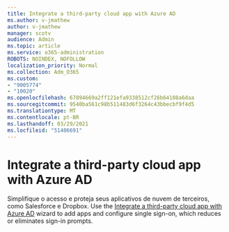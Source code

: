 ```yaml
---
title: Integrate a third-party cloud app with ‎Azure AD‎
ms.author: v-jmathew
author: v-jmathew
manager: scotv
audience: Admin
ms.topic: article
ms.service: o365-administration
ROBOTS: NOINDEX, NOFOLLOW
localization_priority: Normal
ms.collection: Adm_O365
ms.custom:
- "9005774"
- "10020"
ms.openlocfilehash: 67894669a2ff121efa9338512cf26b64108a6daa
ms.sourcegitcommit: 9540ba561c98b511483d6f3264c43bbecbf9f4d5
ms.translationtype: MT
ms.contentlocale: pt-BR
ms.lasthandoff: 03/29/2021
ms.locfileid: "51406691"
---
```

# <a name="integrate-a-third-party-cloud-app-with-azure-ad"></a>Integrate a third-party cloud app with ‎Azure AD

Simplifique o acesso e proteja seus aplicativos de nuvem de terceiros, como Salesforce e Dropbox. Use the [Integrate a third-party cloud app with ‎Azure AD‎](https://go.microsoft.com/fwlink/?linkid=2157464) wizard to add apps and configure single sign-on, which reduces or eliminates sign-in prompts.
